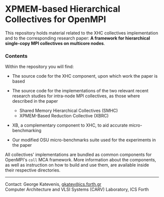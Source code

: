# XPMEM-based Hierarchical Collectives for OpenMPI

This repository holds material related to the XHC collectives implementation and to the 
corresponding research paper: **A framework for hierarchical single-copy MPI collectives on 
multicore nodes**.

### Contents

Within the repository you will find:

- The source code for the XHC component, upon which work the paper is based

- The source code for the implementations of the two relevant recent research studies for
intra-node MPI collectives, as those where described in the paper
	- Shared Memory Hierarchical Collectives (SMHC)
	- XPMEM-Based Reduction Collective (XBRC)

- XB, a complementary component to XHC, to aid accurate micro-benchmarking

- Our modified OSU micro-benchmarks suite used for the experiments in the paper

All collectives' implementations are bundled as common components for OpenMPI's `coll` MCA 
framework. More information about the components, as well as instruction on how to build and use 
them, are available inside their respective directories.

---
Contact: George Katevenis, gkatev@ics.forth.gr  
Computer Architecture and VLSI Systems (CARV) Laboratory, ICS Forth

